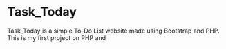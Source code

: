 # Task_Today

Task_Today is a simple To-Do List website made using Bootstrap and PHP. 
This is my first project on PHP and 
